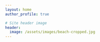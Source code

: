```yaml
---
layout: home
author_profile: true

# Site header image
header:
  image: /assets/images/beach-cropped.jpg
---
```

